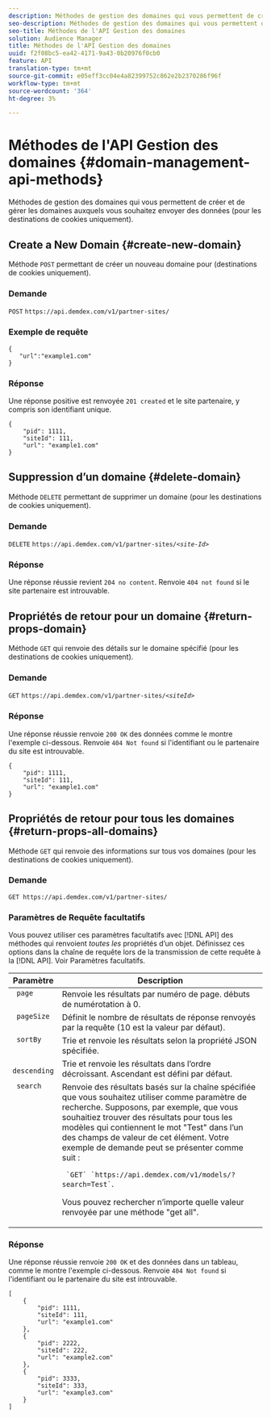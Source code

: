 ```yaml
---
description: Méthodes de gestion des domaines qui vous permettent de créer et de gérer les domaines auxquels vous souhaitez envoyer des données (pour les destinations de cookies uniquement).
seo-description: Méthodes de gestion des domaines qui vous permettent de créer et de gérer les domaines auxquels vous souhaitez envoyer des données (pour les destinations de cookies uniquement).
seo-title: Méthodes de l'API Gestion des domaines
solution: Audience Manager
title: Méthodes de l'API Gestion des domaines
uuid: f2f08bc5-ea42-4171-9a43-0b20976f0cb0
feature: API
translation-type: tm+mt
source-git-commit: e05eff3cc04e4a82399752c862e2b2370286f96f
workflow-type: tm+mt
source-wordcount: '364'
ht-degree: 3%

---
```



# Méthodes de l&#39;API Gestion des domaines {#domain-management-api-methods}

Méthodes de gestion des domaines qui vous permettent de créer et de gérer les domaines auxquels vous souhaitez envoyer des données (pour les destinations de cookies uniquement).

<!-- c_partner_site.xml -->

## Create a New Domain {#create-new-domain}

Méthode `POST` permettant de créer un nouveau domaine pour (destinations de cookies uniquement).

<!-- r_post_new_partner_site.xml -->

### Demande

`POST` `https://api.demdex.com/v1/partner-sites/`

### Exemple de requête

```
{
   "url":"example1.com"
}
```

### Réponse

Une réponse positive est renvoyée `201 created` et le site partenaire, y compris son identifiant unique.

```
{
    "pid": 1111,
    "siteId": 111,
    "url": "example1.com"
}
```

## Suppression d’un domaine {#delete-domain}

Méthode `DELETE` permettant de supprimer un domaine (pour les destinations de cookies uniquement).

<!-- r_delete_partner_site.xml -->

### Demande

`DELETE` `https://api.demdex.com/v1/partner-sites/`*`<site-Id>`*

### Réponse

Une réponse réussie revient `204 no content`. Renvoie `404 not found` si le site partenaire est introuvable.

## Propriétés de retour pour un domaine {#return-props-domain}

Méthode `GET` qui renvoie des détails sur le domaine spécifié (pour les destinations de cookies uniquement).

<!-- r_get_partner_site.xml -->

### Demande

`GET` `https://api.demdex.com/v1/partner-sites/`*`<siteId>`*

### Réponse

Une réponse réussie renvoie `200 OK` des données comme le montre l&#39;exemple ci-dessous. Renvoie `404 Not found` si l&#39;identifiant ou le partenaire du site est introuvable.

```
{
    "pid": 1111,
    "siteId": 111,
    "url": "example1.com"
}
```

## Propriétés de retour pour tous les domaines {#return-props-all-domains}

Méthode `GET` qui renvoie des informations sur tous vos domaines (pour les destinations de cookies uniquement).

<!-- r_get_partner_sites.xml -->

### Demande

`GET https://api.demdex.com/v1/partner-sites/`

### Paramètres de Requête facultatifs

Vous pouvez utiliser ces paramètres facultatifs avec [!DNL API] des méthodes qui renvoient *toutes les* propriétés d’un objet. Définissez ces options dans la chaîne de requête lors de la transmission de cette requête à la [!DNL API]. Voir Paramètres [](../../api/rest-api-main/aam-api-getting-started.md#optional-api-query-parameters)facultatifs.

<table id="table_B05A8EE22C9A4C72B84A8479E1AB7D0A"> 
 <thead> 
  <tr> 
   <th colname="col1" class="entry"> Paramètre </th> 
   <th colname="col2" class="entry"> Description </th> 
  </tr>
 </thead>
 <tbody> 
  <tr valign="top"> 
   <td colname="col1"><code> page</code> </td> 
   <td colname="col2"> Renvoie les résultats par numéro de page. débuts de numérotation à 0. </td> 
  </tr> 
  <tr valign="top"> 
   <td colname="col1"><code> pageSize</code> </td> 
   <td colname="col2"> Définit le nombre de résultats de réponse renvoyés par la requête (10 est la valeur par défaut). </td>
  </tr>
  <tr valign="top"> 
   <td colname="col1"><code> sortBy</code> </td> 
   <td colname="col2"> Trie et renvoie les résultats selon la propriété JSON spécifiée. </td>
  </tr>
  <tr valign="top"> 
   <td colname="col1"><code> descending</code> </td>
   <td colname="col2"> Trie et renvoie les résultats dans l’ordre décroissant. Ascendant est défini par défaut. </td>
  </tr>
  <tr valign="top">
   <td colname="col1"><code> search</code> </td>
   <td colname="col2">Renvoie des résultats basés sur la chaîne spécifiée que vous souhaitez utiliser comme paramètre de recherche. Supposons, par exemple, que vous souhaitiez trouver des résultats pour tous les modèles qui contiennent le mot "Test" dans l’un des champs de valeur de cet élément. Votre exemple de demande peut se présenter comme suit : <p><code> `GET` `https://api.demdex.com/v1/models/?search=Test`</code>. </p> <p>Vous pouvez rechercher n’importe quelle valeur renvoyée par une méthode "get all". </p> </td>
  </tr> 
 </tbody> 
</table>

### Réponse

Une réponse réussie renvoie `200 OK` et des données dans un tableau, comme le montre l&#39;exemple ci-dessous. Renvoie `404 Not found` si l&#39;identifiant ou le partenaire du site est introuvable.

```
[
    {
        "pid": 1111,
        "siteId": 111,
        "url": "example1.com"
    },
    {
        "pid": 2222,
        "siteId": 222,
        "url": "example2.com"
    },
    {
        "pid": 3333,
        "siteId": 333,
        "url": "example3.com"
    }
]
```
